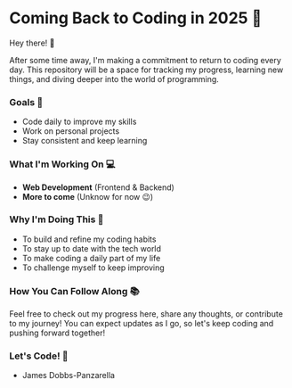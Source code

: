 # Coming Back to Coding in 2025 🚀

Hey there! 👋

After some time away, I'm making a commitment to return to coding every day. This repository will be a space for tracking my progress, learning new things, and diving deeper into the world of programming.

### Goals 🎯

- Code daily to improve my skills
- Work on personal projects
- Stay consistent and keep learning

### What I'm Working On 💻

- **Web Development** (Frontend & Backend)
- **More to come** (Unknow for now 😉)

### Why I'm Doing This 🤔

- To build and refine my coding habits
- To stay up to date with the tech world
- To make coding a daily part of my life
- To challenge myself to keep improving

### How You Can Follow Along 📚

Feel free to check out my progress here, share any thoughts, or contribute to my journey! You can expect updates as I go, so let's keep coding and pushing forward together!

### Let's Code! 💪

- James Dobbs-Panzarella
